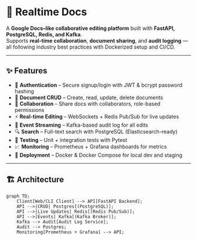# 📄 Realtime Docs  

A **Google Docs–like collaborative editing platform** built with **FastAPI, PostgreSQL, Redis, and Kafka**.  
Supports **real-time collaboration**, **document sharing**, and **audit logging** — all following industry best practices with Dockerized setup and CI/CD.  

---

## ✨ Features  

- 🔐 **Authentication** – Secure signup/login with JWT & bcrypt password hashing  
- 📄 **Document CRUD** – Create, read, update, delete documents  
- 🤝 **Collaboration** – Share docs with collaborators, role-based permissions  
- ⚡ **Real-time Editing** – WebSockets + Redis Pub/Sub for live updates  
- 📡 **Event Streaming** – Kafka-based audit log for all edits  
- 🔍 **Search** – Full-text search with PostgreSQL (Elasticsearch-ready)  
- 🧪 **Testing** – Unit + integration tests with Pytest  
- 📈 **Monitoring** – Prometheus + Grafana dashboards for metrics  
- 🐳 **Deployment** – Docker & Docker Compose for local dev and staging  

---

## 🏗 Architecture  

```mermaid
graph TD;
    Client[Web/CLI Client] --> API[FastAPI Backend];
    API -->|CRUD| Postgres[(PostgreSQL)];
    API -->|Live Updates| Redis[(Redis Pub/Sub)];
    API -->|Events| Kafka[(Kafka Broker)];
    Kafka --> Audit[Audit Log Service];
    Audit --> Postgres;
    Monitoring[Prometheus + Grafana] --> API;
 
